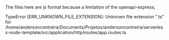 The files here are js format because a limitation of the openapi-express;

TypeError [ERR_UNKNOWN_FILE_EXTENSION]: Unknown file extension ".ts" for /home/andersoncontreira/Documents/Projetos/andersoncontreira/serverless-node-template/src/application/http/routes/app.routes.ts
  
